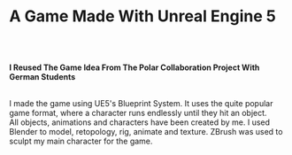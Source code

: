 # A Game Made With Unreal Engine 5

<br />
<br />


 **I Reused The Game Idea From The Polar Collaboration Project With German Students**

<br />
I made the game using UE5's Blueprint System. It uses the quite popular game format, where a character runs endlessly until they hit an object. <br />
All objects, animations and characters have been created by me. I used Blender to model, retopology, rig, animate and texture. ZBrush was used to sculpt my main character for the game.


